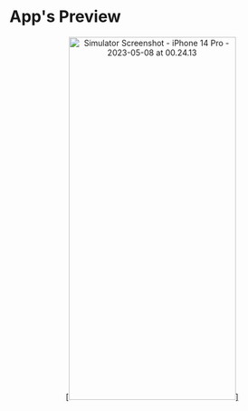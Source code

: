 # App's Preview

<p align="center">[<a data-flickr-embed="true" href="https://www.flickr.com/photos/197661703@N05/52879112363/in/dateposted-public/" title="Simulator Screenshot - iPhone 14 Pro - 2023-05-08 at 00.24.13"><img src="https://live.staticflickr.com/65535/52879112363_81cb05a9f1_z.jpg" width="295" height="640" alt="Simulator Screenshot - iPhone 14 Pro - 2023-05-08 at 00.24.13"/>]</p>

